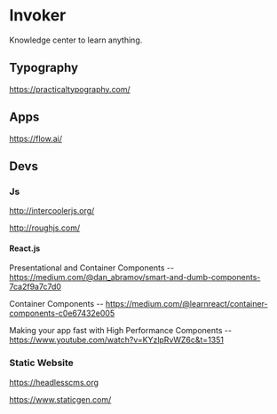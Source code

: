 # Invoker
Knowledge center to learn anything.

## Typography

https://practicaltypography.com/

## Apps

https://flow.ai/

## Devs

### Js

http://intercoolerjs.org/

http://roughjs.com/

#### React.js
Presentational and Container Components --  https://medium.com/@dan_abramov/smart-and-dumb-components-7ca2f9a7c7d0

Container Components -- https://medium.com/@learnreact/container-components-c0e67432e005

Making your app fast with High Performance Components -- https://www.youtube.com/watch?v=KYzlpRvWZ6c&t=1351

### Static Website
https://headlesscms.org

https://www.staticgen.com/
